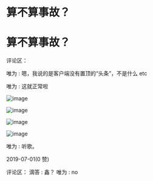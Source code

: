 # 算不算事故？

# 算不算事故？

评论区：

唯为 : 嗯，我说的是客户端没有置顶的“头条”，不是什么 etc

唯为 : 这就正常啦

![image](img/Image_078.png)

![image](img/Image_079.png)

![image](img/Image_080.png)

![image](img/Image_081.png)

唯为 : 听歌。

2019-07-01(0 赞)

评论区： 滴答 : 鑫？ 唯为 : no